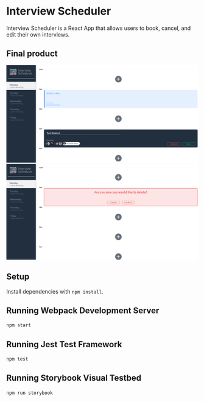 # Interview Scheduler

Interview Scheduler is a React App that allows users to book, cancel, and edit their own interviews.

## Final product
!["screenshot description"](https://github.com/KurtSpiker/Scheduler/blob/master/docs/Screenshot%20from%202021-11-04%2016-29-13.png)
!["screenshot description"](https://github.com/KurtSpiker/Scheduler/blob/master/docs/Screenshot%20from%202021-11-04%2016-28-54.png)


## Setup

Install dependencies with `npm install`.

## Running Webpack Development Server

```sh
npm start
```

## Running Jest Test Framework

```sh
npm test
```

## Running Storybook Visual Testbed

```sh
npm run storybook
```
